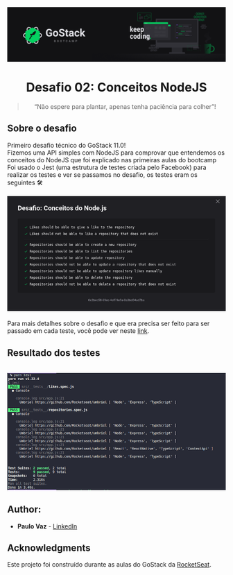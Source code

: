 <img alt="GoStack" src="./docs/header-desafios-new.png" />
<h1 align="center">
  Desafio 02: Conceitos NodeJS
</h1>

<blockquote align="center">“Não espere para plantar, apenas tenha paciência para colher”!</blockquote>

## Sobre o desafio 
Primeiro desafio técnico do GoStack 11.0! <br>
Fizemos uma API simples com NodeJS para comprovar que entendemos os conceitos do NodeJS que foi explicado nas primeiras aulas do bootcamp <br>
Foi usado o Jest (uma estrutura de testes criada pelo Facebook) para realizar os testes e ver se passamos no desafio, os testes eram os seguintes 🛠 
<br><br>
<img src="./docs/resultado.png"></img>
<br><br>
Para mais detalhes sobre o desafio e que era precisa ser feito para ser passado em cada teste, você pode ver neste <a href="https://github.com/rocketseat-education/bootcamp-gostack-desafios/tree/master/desafio-conceitos-nodejs">link</a>.

## Resultado dos testes
<br>
<img src="./docs/resultado2.png"></img>


## Author:

* **Paulo Vaz** - [LinkedIn](https://www.linkedin.com/in/paulo-vaz-05296a46/)


## Acknowledgments

Este projeto foi construído durante as aulas do GoStack  da [RocketSeat](https://rocketseat.com.br/).